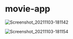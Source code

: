 # movie-app
 ![Screenshot_20211103-181142](https://user-images.githubusercontent.com/81802754/140471706-003394cf-ad2e-4118-8f19-07dd04bebde5.png)
 
 ![Screenshot_20211103-181154](https://user-images.githubusercontent.com/81802754/140471977-b8f547ee-ed7e-449e-bbe3-1c429f37d464.png)

